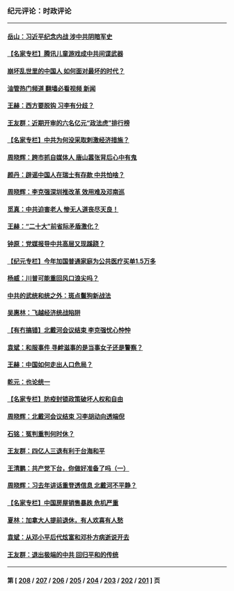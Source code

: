 ### 纪元评论：时政评论
---
#### [岳山：习近平纪念内战 涉中共阴暗军史](../../pages/nsc1025/n13806669.md?08210330) 
#### [【名家专栏】腾讯儿童游戏成中共间谍武器](../../pages/nsc1025/n13806034.md?08210330) 
#### [崩坏乱世里的中国人 如何面对最坏的时代？](../../pages/nsc1025/n13806590.md?08210330) 
#### [油管热门频道 翻墙必看视频 新闻](ok?08210330)
#### [王赫：西方要脱钩 习李有分歧？](../../pages/nsc1025/n13806338.md?08210330) 
#### [王友群：近期开审的六名亿元“政法虎”排行榜](../../pages/nsc1025/n13806233.md?08210330) 
#### [【名家专栏】中共为何没采取刺激经济措施？](../../pages/nsc1025/n13805293.md?08210330) 
#### [周晓辉：跨市抓自媒体人 唐山嚣张背后心中有鬼](../../pages/nsc1025/n13806228.md?08210330) 
#### [颜丹：辟谣中国人在瑞士有存款 中共怕啥？](../../pages/nsc1025/n13806126.md?08210330) 
#### [周晓辉：李克强深圳推改革 效用难及邓南巡](../../pages/nsc1025/n13805874.md?08210330) 
#### [觅真：中共迫害老人 惨无人道丧尽天良！](../../pages/nsc1025/n13805777.md?08210330) 
#### [王赫：“二十大”前省际矛盾激化？](../../pages/nsc1025/n13805599.md?08210330) 
#### [钟原：党媒报导中共高层又现蹊跷？](../../pages/nsc1025/n13805608.md?08210330) 
#### [【纪元专栏】今年加国普通家庭为公共医疗买单1.5万多](../../pages/nsc1025/n13805493.md?08210330) 
#### [杨威：川普可能重回风口浪尖吗？](../../pages/nsc1025/n13804966.md?08210330) 
#### [中共的武统和统之外：斑点鬣狗新战法](../../pages/nsc1025/n13805448.md?08210330) 
#### [吴惠林：飞越经济统战陷阱](../../pages/nsc1025/n13805363.md?08210330) 
#### [【有冇搞错】北戴河会议结束 李克强忧心忡忡](../../pages/nsc1025/n13804836.md?08210330) 
#### [袁斌：和服事件 寻衅滋事的是当事女子还是警察？](../../pages/nsc1025/n13805053.md?08210330) 
#### [王赫：中国如何走出人口危局？](../../pages/nsc1025/n13804930.md?08210330) 
#### [乾元：也论统一](../../pages/nsc1025/n13804935.md?08210330) 
#### [【名家专栏】防疫封锁政策破坏人权和自由](../../pages/nsc1025/n13804521.md?08210330) 
#### [周晓辉：北戴河会议结束 习李胡动向透端倪](../../pages/nsc1025/n13804432.md?08210330) 
#### [石铭：冤判重判何时休？](../../pages/nsc1025/n13804433.md?08210330) 
#### [王友群：四亿人三退有利于台海和平](../../pages/nsc1025/n13803979.md?08210330) 
#### [王清鹏：共产党下台，你做好准备了吗（一）](../../pages/nsc1025/n13804205.md?08210330) 
#### [周晓辉：习去年讲话重登透信息 北戴河不平静？](../../pages/nsc1025/n13803937.md?08210330) 
#### [【名家专栏】中国房屋销售暴跌 危机严重](../../pages/nsc1025/n13803785.md?08210330) 
#### [夏林：加拿大人提前退休，有人欢喜有人愁](../../pages/nsc1025/n13803860.md?08210330) 
#### [袁斌：从邓小平后代炫富和邓朴方病逝说开去](../../pages/nsc1025/n13803520.md?08210330) 
#### [王友群：退出极端的中共 回归平和的传统](../../pages/nsc1025/n13803234.md?08210330) 

---
#### 第 [ [208](./208.md?08210330) / [207](./207.md?08210330) / [206](./206.md?08210330) / [205](./205.md?08210330) / [204](./204.md?08210330) / [203](./203.md?08210330) / [202](./202.md?08210330) / [201](./201.md?08210330) ] 页
